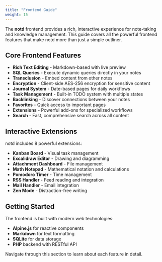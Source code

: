 ```yaml
---
title: "Frontend Guide"
weight: 15
---
```


The **notd** frontend provides a rich, interactive experience for note-taking and knowledge management. This guide covers all the powerful frontend features that make notd more than just a simple outliner.

## Core Frontend Features

- **Rich Text Editing** - Markdown-based with live preview
- **SQL Queries** - Execute dynamic queries directly in your notes
- **Transclusion** - Embed content from other notes
- **Encryption** - Client-side AES-256 encryption for sensitive content
- **Journal System** - Date-based pages for daily workflows
- **Task Management** - Built-in TODO system with multiple states
- **Backlinking** - Discover connections between your notes
- **Favorites** - Quick access to important pages
- **Extensions** - Powerful add-ons for specialized workflows
- **Search** - Fast, comprehensive search across all content

## Interactive Extensions

notd includes 8 powerful extensions:

- **Kanban Board** - Visual task management
- **Excalidraw Editor** - Drawing and diagramming
- **Attachment Dashboard** - File management
- **Math Notepad** - Mathematical notation and calculations
- **Pomodoro Timer** - Time management
- **RSS Handler** - Feed reading and integration
- **Mail Handler** - Email integration
- **Zen Mode** - Distraction-free writing

## Getting Started

The frontend is built with modern web technologies:
- **Alpine.js** for reactive components
- **Markdown** for text formatting
- **SQLite** for data storage
- **PHP** backend with RESTful API

Navigate through this section to learn about each feature in detail.